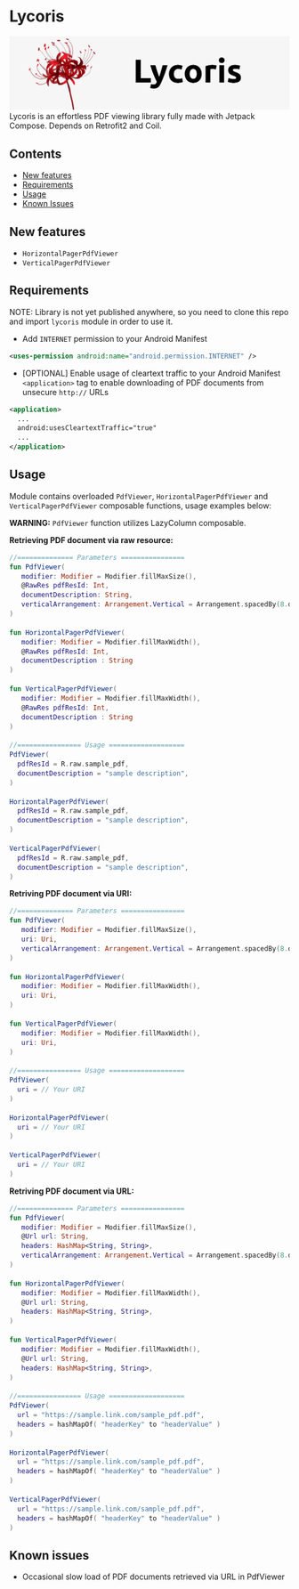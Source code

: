 # Lycoris
![Lycoris Header](https://github.com/arcanegolem/Lycoris/blob/master/images/header.jpg)
Lycoris is an effortless PDF viewing library fully made with Jetpack Compose. Depends on Retrofit2 and Coil.

## Contents
* [New features](#New-featues)
* [Requirements](#Requrements)
* [Usage](#Usage)
* [Known Issues](#Known-issues)

## New features
* `HorizontalPagerPdfViewer`
* `VerticalPagerPdfViewer`

## Requirements
NOTE: Library is not yet published anywhere, so you need to clone this repo and import `lycoris` module in order to use it.

- Add `INTERNET` permission to your Android Manifest
```xml
<uses-permission android:name="android.permission.INTERNET" />
```

- [OPTIONAL] Enable usage of cleartext traffic to your Android Manifest `<application>` tag to enable downloading of PDF documents from unsecure `http://` URLs
```xml
<application>
  ...
  android:usesCleartextTraffic="true"
  ...
</application>
```

## Usage
Module contains overloaded `PdfViewer`, `HorizontalPagerPdfViewer` and `VerticalPagerPdfViewer` composable functions, usage examples below:

**WARNING:** `PdfViewer` function utilizes LazyColumn composable.

**Retrieving PDF document via raw resource:**
```kotlin
//============== Parameters ================
fun PdfViewer(
   modifier: Modifier = Modifier.fillMaxSize(),
   @RawRes pdfResId: Int,
   documentDescription: String,
   verticalArrangement: Arrangement.Vertical = Arrangement.spacedBy(8.dp)
)

fun HorizontalPagerPdfViewer(
   modifier: Modifier = Modifier.fillMaxWidth(),
   @RawRes pdfResId: Int,
   documentDescription : String
)

fun VerticalPagerPdfViewer(
   modifier: Modifier = Modifier.fillMaxWidth(),
   @RawRes pdfResId: Int,
   documentDescription : String
)

//================ Usage ===================
PdfViewer(
  pdfResId = R.raw.sample_pdf, 
  documentDescription = "sample description",
)

HorizontalPagerPdfViewer(
  pdfResId = R.raw.sample_pdf, 
  documentDescription = "sample description",
)

VerticalPagerPdfViewer(
  pdfResId = R.raw.sample_pdf, 
  documentDescription = "sample description",
)
```

**Retriving PDF document via URI:**
```kotlin
//============== Parameters ================
fun PdfViewer(
   modifier: Modifier = Modifier.fillMaxSize(),
   uri: Uri,
   verticalArrangement: Arrangement.Vertical = Arrangement.spacedBy(8.dp)
)

fun HorizontalPagerPdfViewer(
   modifier: Modifier = Modifier.fillMaxWidth(),
   uri: Uri,
)

fun VerticalPagerPdfViewer(
   modifier: Modifier = Modifier.fillMaxWidth(),
   uri: Uri,
)

//================ Usage ===================
PdfViewer(
  uri = // Your URI
)

HorizontalPagerPdfViewer(
  uri = // Your URI
)

VerticalPagerPdfViewer(
  uri = // Your URI
)
```

**Retriving PDF document via URL:**
```kotlin
//============== Parameters ================
fun PdfViewer(
   modifier: Modifier = Modifier.fillMaxSize(),
   @Url url: String,
   headers: HashMap<String, String>,
   verticalArrangement: Arrangement.Vertical = Arrangement.spacedBy(8.dp)
)

fun HorizontalPagerPdfViewer(
   modifier: Modifier = Modifier.fillMaxWidth(),
   @Url url: String,
   headers: HashMap<String, String>,
)

fun VerticalPagerPdfViewer(
   modifier: Modifier = Modifier.fillMaxWidth(),
   @Url url: String,
   headers: HashMap<String, String>,
)

//================ Usage ===================
PdfViewer(
  url = "https://sample.link.com/sample_pdf.pdf",
  headers = hashMapOf( "headerKey" to "headerValue" )
)

HorizontalPagerPdfViewer(
  url = "https://sample.link.com/sample_pdf.pdf",
  headers = hashMapOf( "headerKey" to "headerValue" )
)

VerticalPagerPdfViewer(
  url = "https://sample.link.com/sample_pdf.pdf",
  headers = hashMapOf( "headerKey" to "headerValue" )
)
```

## Known issues
- Occasional slow load of PDF documents retrieved via URL in PdfViewer
